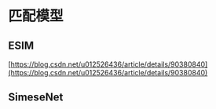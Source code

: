 # 匹配模型

## ESIM

[https://blog.csdn.net/u012526436/article/details/90380840](https://blog.csdn.net/u012526436/article/details/90380840)

## SimeseNet

